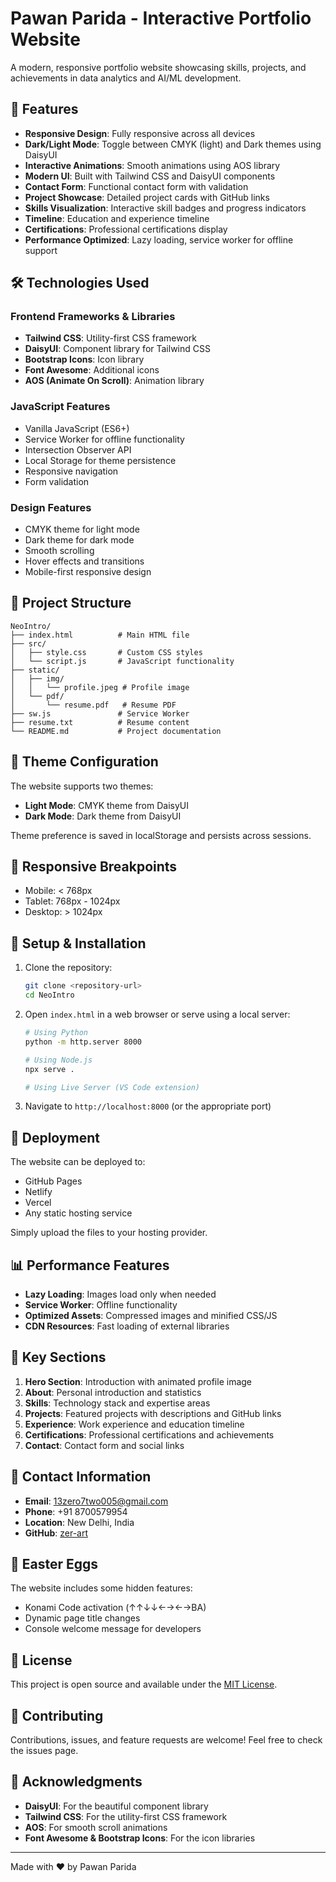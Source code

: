 # Pawan Parida - Interactive Portfolio Website

A modern, responsive portfolio website showcasing skills, projects, and achievements in data analytics and AI/ML development.

## 🚀 Features

- **Responsive Design**: Fully responsive across all devices
- **Dark/Light Mode**: Toggle between CMYK (light) and Dark themes using DaisyUI
- **Interactive Animations**: Smooth animations using AOS library
- **Modern UI**: Built with Tailwind CSS and DaisyUI components
- **Contact Form**: Functional contact form with validation
- **Project Showcase**: Detailed project cards with GitHub links
- **Skills Visualization**: Interactive skill badges and progress indicators
- **Timeline**: Education and experience timeline
- **Certifications**: Professional certifications display
- **Performance Optimized**: Lazy loading, service worker for offline support

## 🛠️ Technologies Used

### Frontend Frameworks & Libraries
- **Tailwind CSS**: Utility-first CSS framework
- **DaisyUI**: Component library for Tailwind CSS
- **Bootstrap Icons**: Icon library
- **Font Awesome**: Additional icons
- **AOS (Animate On Scroll)**: Animation library

### JavaScript Features
- Vanilla JavaScript (ES6+)
- Service Worker for offline functionality
- Intersection Observer API
- Local Storage for theme persistence
- Responsive navigation
- Form validation

### Design Features
- CMYK theme for light mode
- Dark theme for dark mode
- Smooth scrolling
- Hover effects and transitions
- Mobile-first responsive design

## 📁 Project Structure

```
NeoIntro/
├── index.html          # Main HTML file
├── src/
│   ├── style.css       # Custom CSS styles
│   └── script.js       # JavaScript functionality
├── static/
│   ├── img/
│   │   └── profile.jpeg # Profile image
│   └── pdf/
│       └── resume.pdf   # Resume PDF
├── sw.js               # Service Worker
├── resume.txt          # Resume content
└── README.md           # Project documentation
```

## 🎨 Theme Configuration

The website supports two themes:
- **Light Mode**: CMYK theme from DaisyUI
- **Dark Mode**: Dark theme from DaisyUI

Theme preference is saved in localStorage and persists across sessions.

## 📱 Responsive Breakpoints

- Mobile: < 768px
- Tablet: 768px - 1024px
- Desktop: > 1024px

## 🔧 Setup & Installation

1. Clone the repository:
   ```bash
   git clone <repository-url>
   cd NeoIntro
   ```

2. Open `index.html` in a web browser or serve using a local server:
   ```bash
   # Using Python
   python -m http.server 8000
   
   # Using Node.js
   npx serve .
   
   # Using Live Server (VS Code extension)
   ```

3. Navigate to `http://localhost:8000` (or the appropriate port)

## 🚀 Deployment

The website can be deployed to:
- GitHub Pages
- Netlify
- Vercel
- Any static hosting service

Simply upload the files to your hosting provider.

## 📊 Performance Features

- **Lazy Loading**: Images load only when needed
- **Service Worker**: Offline functionality
- **Optimized Assets**: Compressed images and minified CSS/JS
- **CDN Resources**: Fast loading of external libraries

## 🎯 Key Sections

1. **Hero Section**: Introduction with animated profile image
2. **About**: Personal introduction and statistics
3. **Skills**: Technology stack and expertise areas
4. **Projects**: Featured projects with descriptions and GitHub links
5. **Experience**: Work experience and education timeline
6. **Certifications**: Professional certifications and achievements
7. **Contact**: Contact form and social links

## 📧 Contact Information

- **Email**: 13zero7two005@gmail.com
- **Phone**: +91 8700579954
- **Location**: New Delhi, India
- **GitHub**: [zer-art](https://github.com/zer-art)

## 🎁 Easter Eggs

The website includes some hidden features:
- Konami Code activation (↑↑↓↓←→←→BA)
- Dynamic page title changes
- Console welcome message for developers

## 📄 License

This project is open source and available under the [MIT License](LICENSE).

## 🤝 Contributing

Contributions, issues, and feature requests are welcome! Feel free to check the issues page.

## 🙏 Acknowledgments

- **DaisyUI**: For the beautiful component library
- **Tailwind CSS**: For the utility-first CSS framework
- **AOS**: For smooth scroll animations
- **Font Awesome & Bootstrap Icons**: For the icon libraries

---

Made with ❤️ by Pawan Parida
